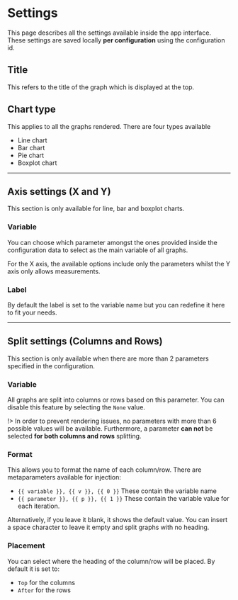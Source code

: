 # Settings

This page describes all the settings available inside the app interface. These settings are saved locally **per configuration** using the configuration id.

## Title

This refers to the title of the graph which is displayed at the top.

## Chart type

This applies to all the graphs rendered. There are four types available

- Line chart
- Bar chart
- Pie chart
- Boxplot chart

---

## Axis settings (X and Y)

This section is only available for line, bar and boxplot charts.

### Variable

You can choose which parameter amongst the ones provided inside the configuration data to select as the main variable of all graphs.

For the X axis, the available options include only the parameters whilst the Y axis only allows measurements.

### Label

By default the label is set to the variable name but you can redefine it here to fit your needs.

---

## Split settings (Columns and Rows)

This section is only available when there are more than 2 parameters specified in the configuration.

### Variable

All graphs are split into columns or rows based on this parameter. You can disable this feature by selecting the `None` value.

!> In order to prevent rendering issues, no parameters with more than 6 possible values will be available. Furthermore, a parameter **can not** be selected **for both columns and rows** splitting.

### Format

This allows you to format the name of each column/row. There are metaparameters available for injection:

- `{{ variable }}, {{ v }}, {{ 0 }}` These contain the variable name
- `{{ parameter }}, {{ p }}, {{ 1 }}` These contain the variable value for each iteration.

Alternatively, if you leave it blank, it shows the default value. You can insert a space character to leave it empty and split graphs with no heading.

### Placement

You can select where the heading of the column/row will be placed. By default it is set to:

- `Top` for the columns
- `After` for the rows
